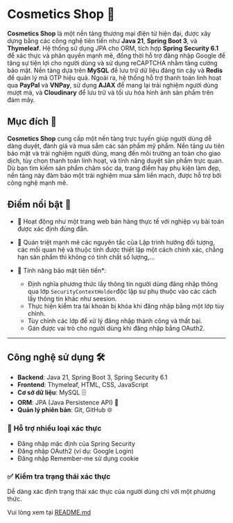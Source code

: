 # Cosmetics Shop 💄

**Cosmetics Shop** là một nền tảng thương mại điện tử hiện đại, được xây dựng bằng các công nghệ tiên tiến như **Java 21**, **Spring Boot 3**, và **Thymeleaf**. Hệ thống sử dụng JPA cho ORM, tích hợp **Spring Security 6.1** để xác thực và phân quyền mạnh mẽ, đồng thời hỗ trợ đăng nhập Google để tăng sự tiện lợi cho người dùng và sử dụng reCAPTCHA nhằm tăng cường bảo mật. Nền tảng dựa trên **MySQL** để lưu trữ dữ liệu đáng tin cậy và **Redis** để quản lý mã OTP hiệu quả. Ngoài ra, hệ thống hỗ trợ thanh toán linh hoạt qua **PayPal** và **VNPay**, sử dụng **AJAX** để mang lại trải nghiệm người dùng mượt mà, và **Cloudinary** để lưu trữ và tối ưu hóa hình ảnh sản phẩm trên đám mây.

## Mục đích 🎯

**Cosmetics Shop** cung cấp một nền tảng trực tuyến giúp người dùng dễ dàng duyệt, đánh giá và mua sắm các sản phẩm mỹ phẩm. Nền tảng ưu tiên bảo mật và trải nghiệm người dùng, mang đến môi trường an toàn cho giao dịch, tùy chọn thanh toán linh hoạt, và tính năng duyệt sản phẩm trực quan. Dù bạn tìm kiếm sản phẩm chăm sóc da, trang điểm hay phụ kiện làm đẹp, nền tảng này đảm bảo một trải nghiệm mua sắm liền mạch, được hỗ trợ bởi công nghệ mạnh mẽ.

## Điểm nổi bật 🌟  

- 🚀 Hoạt động như một trang web bán hàng thực tế với nghiệp vụ bài toán được xác định đúng đắn.


- 🎯 Quán triệt mạnh mẽ các nguyên tắc của Lập trình hướng đối tượng, các mối quan hệ và thuộc tính được thiết lập một cách chính xác, chẳng hạn sản phẩm thì không có tính chất số lượng,...

- 🔐 Tính năng bảo mật tiên tiến*:  
  - Định nghĩa phương thức lấy thông tin người dùng đăng nhập thông qua lớp `SecurityContextHolder`độc lập sư phụ thuộc vào các cách lấy thông tin khác như seesion.  
  - Thực hiện kiểm tra tài khoản bị khóa khi đăng nhập bằng một lớp tùy chỉnh.  
  - Tùy chỉnh các lớp để xử lý đăng nhập thành công và thất bại.  
  - Gán được vai trò cho người dùng khi đăng nhập bằng OAuth2.  

---

## Công nghệ sử dụng 🛠️

- **Backend**: Java 21, Spring Boot 3, Spring Security 6.1  
- **Frontend**: Thymeleaf, HTML, CSS, JavaScript  
- **Cơ sở dữ liệu**: MySQL 🗄️  
- **ORM**: JPA (Java Persistence API) 🔄  
- **Quản lý phiên bản**: Git, GitHub 🌐  

### 🔐 **Hỗ trợ nhiều loại xác thực**  
- Đăng nhập mặc định của Spring Security  
- Đăng nhập OAuth2 (ví dụ: Google Login)  
- Đăng nhập Remember-me sử dụng cookie  

### ✅ **Kiểm tra trạng thái xác thực**  
Dễ dàng xác định trạng thái xác thực của người dùng chỉ với một phương thức.

Vui lòng xem tại [README.md](https://github.com/PhatBee/Cosmetics_Shop/blob/master/README.md)
